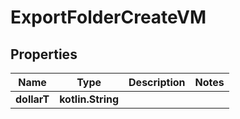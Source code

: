 
# ExportFolderCreateVM

## Properties
Name | Type | Description | Notes
------------ | ------------- | ------------- | -------------
**dollarT** | **kotlin.String** |  | 



